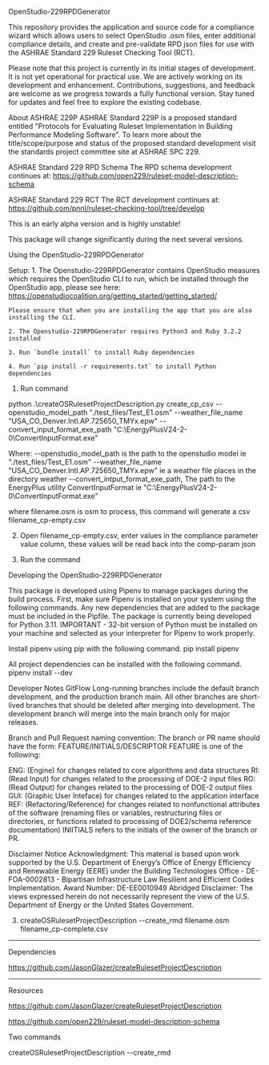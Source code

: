 OpenStudio-229RPDGenerator


This repository provides the application and source code for a compliance wizard which allows users to select OpenStudio .osm files, enter additional compliance details, and create and pre-validate RPD json files for use with the ASHRAE Standard 229 Ruleset Checking Tool (RCT).

Please note that this project is currently in its initial stages of development. It is not yet operational for practical use. We are actively working on its development and enhancement. Contributions, suggestions, and feedback are welcome as we progress towards a fully functional version. Stay tuned for updates and feel free to explore the existing codebase.

About ASHRAE 229P
ASHRAE Standard 229P is a proposed standard entitled "Protocols for Evaluating Ruleset Implementation in Building Performance Modeling Software". To learn more about the title/scope/purpose and status of the proposed standard development visit the standards project committee site at ASHRAE SPC 229.

ASHRAE Standard 229 RPD Schema
The RPD schema development continues at: https://github.com/open229/ruleset-model-description-schema

ASHRAE Standard 229 RCT
The RCT development continues at: https://github.com/pnnl/ruleset-checking-tool/tree/develop

This is an early alpha version and is highly unstable!

This package will change significantly during the next several versions.


Using the OpenStudio-229RPDGenerator

Setup:
    1. The Openstudio-229RPDGenerator contains OpenStudio measures which requires the OpenStudio CLI to run,
    which be installed through the OpenStudio app, please see here: https://openstudiocoalition.org/getting_started/getting_started/
    
    Please ensure that when you are installing the app that you are also installing the CLI.
    
    2. The Openstudio-229RPDGenerator requires Python3 and Ruby 3.2.2 installed

    3. Run `bundle install` to install Ruby dependencies

    4. Run `pip install -r requirements.txt` to install Python dependencies



1. Run command

python .\createOSRulesetProjectDescription.py create_cp_csv --openstudio_model_path "./test_files/Test_E1.osm" --weather_file_name "USA_CO_Denver.Intl.AP.725650_TMYx.epw" --convert_input_format_exe_path "C:\EnergyPlusV24-2-0\ConvertInputFormat.exe"

Where:
--openstudio_model_path is the path to the openstudio model ie "./test_files/Test_E1.osm"
--weather_file_name "USA_CO_Denver.Intl.AP.725650_TMYx.epw" ie a weather file places in the directory weather
--convert_intput_format_exe_path, The path to the EnergyPlus utility ConvertInputFormat ie "C:\EnergyPlusV24-2-0\ConvertInputFormat.exe"

where  filename.osm is osm to process, this command will generate a csv 
filename_cp-empty.csv

2. Open filename_cp-empty.csv, enter values in the compliance parameter value column, these values will be read back into the comp-param json

3. Run the command 

Developing the OpenStudio-229RPDGenerator


This package is developed using Pipenv to manage packages during the build process. First, make sure Pipenv is installed on your system using the following commands. Any new dependencies that are added to the package must be included in the Pipfile. The package is currently being developed for Python 3.11. IMPORTANT - 32-bit version of Python must be installed on your machine and selected as your interpreter for Pipenv to work properly.

Install pipenv using pip with the following command. pip install pipenv

All project dependencies can be installed with the following command. pipenv install --dev

Developer Notes
GitFlow
Long-running branches include the default branch development, and the production branch main. All other branches are short-lived branches that should be deleted after merging into development. The development branch will merge into the main branch only for major releases.

Branch and Pull Request naming convention:
The branch or PR name should have the form: FEATURE/INITIALS/DESCRIPTOR
FEATURE is one of the following:

ENG: (Engine) for changes related to core algorithms and data structures
RI: (Read Input) for changes related to the processing of DOE-2 input files
RO: (Read Output) for changes related to the processing of DOE-2 output files
GUI: (Graphic User Inteface) for changes related to the application interface
REF: (Refactoring/Reference) for changes related to nonfunctional attributes of the software (renaming files or variables, restructuring files or directories, or functions related to processing of DOE2/schema reference documentation)
INIITIALS refers to the initials of the owner of the branch or PR.

Disclaimer Notice
Acknowledgment: This material is based upon work supported by the U.S. Department of Energy’s Office of Energy Efficiency and Renewable Energy (EERE) under the Building Technologies Office - DE-FOA-0002813 - Bipartisan Infrastructure Law Resilient and Efficient Codes Implementation.
Award Number: DE-EE0010949
Abridged Disclaimer: The views expressed herein do not necessarily represent the view of the U.S. Department of Energy or the United States Government.









3. createOSRulesetProjectDescription --create_rmd filename.osm filename_cp-complete.csv 

----

Dependencies

https://github.com/JasonGlazer/createRulesetProjectDescription

-----

Resources

https://github.com/JasonGlazer/createRulesetProjectDescription


https://github.com/open229/ruleset-model-description-schema

Two commands



createOSRulesetProjectDescription --create_rmd 


